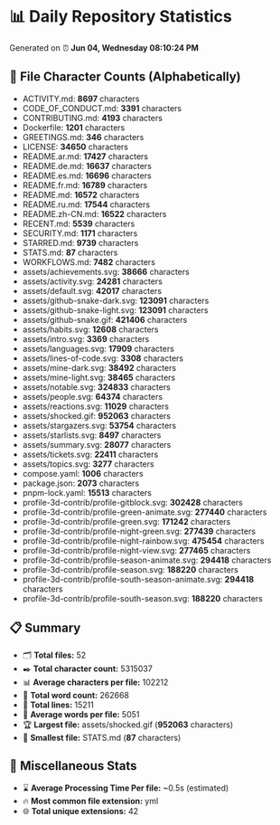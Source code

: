 # 📊 Daily Repository Statistics
Generated on ⏰ **Jun 04, Wednesday 08:10:24 PM**

## 📂 File Character Counts (Alphabetically)
- ACTIVITY.md: **8697** characters
- CODE_OF_CONDUCT.md: **3391** characters
- CONTRIBUTING.md: **4193** characters
- Dockerfile: **1201** characters
- GREETINGS.md: **346** characters
- LICENSE: **34650** characters
- README.ar.md: **17427** characters
- README.de.md: **16637** characters
- README.es.md: **16696** characters
- README.fr.md: **16789** characters
- README.md: **16572** characters
- README.ru.md: **17544** characters
- README.zh-CN.md: **16522** characters
- RECENT.md: **5539** characters
- SECURITY.md: **1171** characters
- STARRED.md: **9739** characters
- STATS.md: **87** characters
- WORKFLOWS.md: **7482** characters
- assets/achievements.svg: **38666** characters
- assets/activity.svg: **24281** characters
- assets/default.svg: **42017** characters
- assets/github-snake-dark.svg: **123091** characters
- assets/github-snake-light.svg: **123091** characters
- assets/github-snake.gif: **421406** characters
- assets/habits.svg: **12608** characters
- assets/intro.svg: **3369** characters
- assets/languages.svg: **17909** characters
- assets/lines-of-code.svg: **3308** characters
- assets/mine-dark.svg: **38492** characters
- assets/mine-light.svg: **38465** characters
- assets/notable.svg: **324833** characters
- assets/people.svg: **64374** characters
- assets/reactions.svg: **11029** characters
- assets/shocked.gif: **952063** characters
- assets/stargazers.svg: **53754** characters
- assets/starlists.svg: **8497** characters
- assets/summary.svg: **28077** characters
- assets/tickets.svg: **22411** characters
- assets/topics.svg: **3277** characters
- compose.yaml: **1006** characters
- package.json: **2073** characters
- pnpm-lock.yaml: **15513** characters
- profile-3d-contrib/profile-gitblock.svg: **302428** characters
- profile-3d-contrib/profile-green-animate.svg: **277440** characters
- profile-3d-contrib/profile-green.svg: **171242** characters
- profile-3d-contrib/profile-night-green.svg: **277439** characters
- profile-3d-contrib/profile-night-rainbow.svg: **475454** characters
- profile-3d-contrib/profile-night-view.svg: **277465** characters
- profile-3d-contrib/profile-season-animate.svg: **294418** characters
- profile-3d-contrib/profile-season.svg: **188220** characters
- profile-3d-contrib/profile-south-season-animate.svg: **294418** characters
- profile-3d-contrib/profile-south-season.svg: **188220** characters

## 📋 Summary
- 🗂️ **Total files:** 52
- ✒️ **Total character count:** 5315037
- 📊 **Average characters per file:** 102212
- 📝 **Total word count:** 262668
- 🧾 **Total lines:** 15211
- 📐 **Average words per file:** 5051
- 🏆 **Largest file:** assets/shocked.gif (**952063** characters)
- 🥉 **Smallest file:** STATS.md (**87** characters)

## 🌟 Miscellaneous Stats
- ⌛ **Average Processing Time Per file:** ~0.5s (estimated)
- 🔥 **Most common file extension:** yml
- 🌐 **Total unique extensions:** 42
